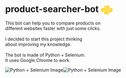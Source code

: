 # product-searcher-bot <img align="center" alt="Python" height="30" width="40" src="https://raw.githubusercontent.com/devicons/devicon/master/icons/python/python-plain.svg">
This bot can help you to compare products on <br>
different websites faster with just some clicks. <br><br>
I decided to start this project thinking <br>
about improving my knowledge. <br><br>
The bot is made of Python + Selenium. <br>
It uses Google Chrome to work. <br>

<img src="https://img2.gratispng.com/20180806/fv/kisspng-python-scalable-vector-graphics-logo-javascript-cl-coderpete-game-development-5b6819307ca155.2506144815335488485105.jpg" align="left" alt="Python + Selenium Image" height="190">
<img src="https://upload.wikimedia.org/wikipedia/commons/d/d5/Selenium_Logo.png" align="left" alt="Python + Selenium Image" height="190">
